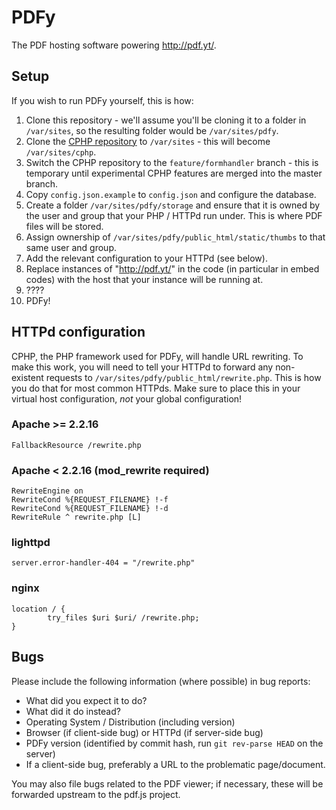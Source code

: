 PDFy
=====

The PDF hosting software powering http://pdf.yt/.

## Setup

If you wish to run PDFy yourself, this is how:

1. Clone this repository - we'll assume you'll be cloning it to a folder in `/var/sites`, so the resulting folder would be `/var/sites/pdfy`.
2. Clone the [CPHP repository](https://github.com/joepie91/cphp) to `/var/sites` - this will become `/var/sites/cphp`.
3. Switch the CPHP repository to the `feature/formhandler` branch - this is temporary until experimental CPHP features are merged into the master branch.
4. Copy `config.json.example` to `config.json` and configure the database.
5. Create a folder `/var/sites/pdfy/storage` and ensure that it is owned by the user and group that your PHP / HTTPd run under. This is where PDF files will be stored.
6. Assign ownership of `/var/sites/pdfy/public_html/static/thumbs` to that same user and group.
7. Add the relevant configuration to your HTTPd (see below).
8. Replace instances of "http://pdf.yt/" in the code (in particular in embed codes) with the host that your instance will be running at.
9. ????
10. PDFy!

## HTTPd configuration

CPHP, the PHP framework used for PDFy, will handle URL rewriting. To make this work, you will need to tell your HTTPd to forward any non-existent requests to `/var/sites/pdfy/public_html/rewrite.php`. This is how you do that for most common HTTPds. Make sure to place this in your virtual host configuration, *not* your global configuration!

### Apache >= 2.2.16

```
FallbackResource /rewrite.php
```

### Apache < 2.2.16 (mod_rewrite required)

```
RewriteEngine on
RewriteCond %{REQUEST_FILENAME} !-f
RewriteCond %{REQUEST_FILENAME} !-d
RewriteRule ^ rewrite.php [L]
```

### lighttpd

```
server.error-handler-404 = "/rewrite.php"
```

### nginx

```
location / {
		try_files $uri $uri/ /rewrite.php;
}
```

## Bugs

Please include the following information (where possible) in bug reports:

* What did you expect it to do?
* What did it do instead?
* Operating System / Distribution (including version)
* Browser (if client-side bug) or HTTPd (if server-side bug)
* PDFy version (identified by commit hash, run `git rev-parse HEAD` on the server)
* If a client-side bug, preferably a URL to the problematic page/document.

You may also file bugs related to the PDF viewer; if necessary, these will be forwarded upstream to the pdf.js project.